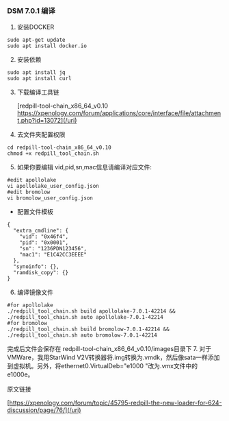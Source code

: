 ### DSM 7.0.1 编译
1. 安装DOCKER
```
sudo apt-get update
sudo apt install docker.io
```
2. 安装依赖
```
sudo apt install jq
sudo apt install curl
```
3. 下载编译工具链

   [redpill-tool-chain_x86_64_v0.10 https://xpenology.com/forum/applications/core/interface/file/attachment.php?id=13072](/uri)
4. 去文件夹配置权限
```
cd redpill-tool-chain_x86_64_v0.10
chmod +x redpill_tool_chain.sh
```
5. 如果你要编辑 vid,pid,sn,mac信息请编译对应文件:
```
#edit apollolake
vi apollolake_user_config.json
#edit bromolow
vi bromolow_user_config.json
```
- 配置文件模板
```
{
  "extra_cmdline": {
    "vid": "0x46f4",
    "pid": "0x0001",
    "sn": "1236PDN123456",
    "mac1": "E1C42CC3EEEE"
  },
  "synoinfo": {},
  "ramdisk_copy": {}
}
```

6. 编译镜像文件
```
#for apollolake
./redpill_tool_chain.sh build apollolake-7.0.1-42214 && ./redpill_tool_chain.sh auto apollolake-7.0.1-42214
#for bromolow
./redpill_tool_chain.sh build bromolow-7.0.1-42214 && ./redpill_tool_chain.sh auto bromolow-7.0.1-42214
```
完成后文件会保存在 redpill-tool-chain_x86_64_v0.10/images目录下
7. 对于VMWare，我用StarWind V2V转换器将.img转换为.vmdk，然后像sata一样添加到虚拟机。另外，将ethernet0.VirtualDeb="e1000 "改为.vmx文件中的e1000e。

原文链接

[https://xpenology.com/forum/topic/45795-redpill-the-new-loader-for-624-discussion/page/76/](/uri)
